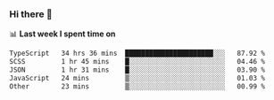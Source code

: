 ### Hi there 👋

<!--
**DBvc/DBvc** is a ✨ _special_ ✨ repository because its `README.md` (this file) appears on your GitHub profile.

Here are some ideas to get you started:

- 🔭 I’m currently working on ...
- 🌱 I’m currently learning ...
- 👯 I’m looking to collaborate on ...
- 🤔 I’m looking for help with ...
- 💬 Ask me about ...
- 📫 How to reach me: ...
- 😄 Pronouns: ...
- ⚡ Fun fact: ...
-->

📊 **Last week I spent time on**
<!--START_SECTION:waka-->

```txt
TypeScript   34 hrs 36 mins  ██████████████████████░░░   87.92 %
SCSS         1 hr 45 mins    █░░░░░░░░░░░░░░░░░░░░░░░░   04.46 %
JSON         1 hr 31 mins    █░░░░░░░░░░░░░░░░░░░░░░░░   03.90 %
JavaScript   24 mins         ▒░░░░░░░░░░░░░░░░░░░░░░░░   01.03 %
Other        23 mins         ▒░░░░░░░░░░░░░░░░░░░░░░░░   00.99 %
```

<!--END_SECTION:waka-->
